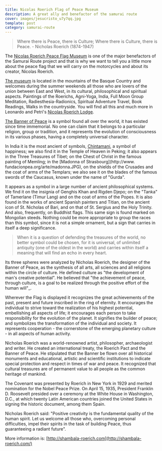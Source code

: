 ```yaml
---
title: Nicolas Roerich Flag of Peace Museum
description: A great ally and benefactor of the samurai route
cover: images/jesucristo_u7y7qq.jpg
template: post
category: samurai-route
---
```


> Where there is Peace, there is Culture; Where there is Culture, there is Peace. - Nicholas Roerich (1874-1947)

The [Nicolas Roerich Peace Flag Museum](http://shambala-roerich.com/) is one of the major benefactors of the Samurai Route project and that is why we want to tell you a little more about the peace flag that we will carry on the motorcycles and about its creator, Nicolas Roerich.

[The museum](http://shambala-roerich.com/) is located in the mountains of the Basque Country and welcomes during the summer weekends all those who are lovers of the union between East and West, in its cultural, philosophical and spiritual aspects. Paintings of the Roerichs, Agni-Yoga, India, Full Moon Group Meditation, Radiesthesia-Radionics, Spiritual Adventure Travel, Book Readings, Walks in the countryside. You will find all this and much more in Leonardo and Petri's [Nicolas Roerich Lodge](http://shambala-roerich.com/).

[The Banner of Peace](http://www.banderadelapaz.org/bandera/index.shtml) is a symbol found all over the world, it has existed since time immemorial. No one can claim that it belongs to a particular religion, group or tradition, and it represents the evolution of consciousness in its various phases, having a completely universal character.

In India it is the most ancient of symbols, [Chintamani](http://es.wikipedia.org/wiki/Chint%C4%81mani), a symbol of happiness; we also find it in the Temple of Heaven in Peking; it also appears in the Three Treasures of Tibet; on the Chest of Christ in the famous painting of Memling; in the [Madonna of Strasbourg](http://www. fundacionpea.org/arte/madonna.JPG), on the shields of the Crusades and the coat of arms of the Templars; we also see it on the blades of the famous swords of the Caucasus, known under the name of "Gurda".

It appears as a symbol in a large number of ancient philosophical systems. We find it on the insignia of Genghis Khan and Rigden Djepo; on the "Tanka" of Tamerlane (Timur Lang) and on the coat of arms of the Popes. It is also found in the works of ancient Spanish painters and Titian, on the ancient icon of St. Nicholas of Bari, and on that of St. Sergius and the Holy Trinity. And also, frequently, on Buddhist flags. This same sign is found marked on Mongolian steeds. Nothing could be more appropriate to group the races than this symbol, since it is not a simple ornament, but a sign that carries in itself a deep significance.

> When it is a question of defending the treasures of the world, no better symbol could be chosen, for it is universal, of unlimited antiquity (one of the oldest in the world) and carries within itself a meaning that will find an echo in every heart.

Its three spheres were analyzed by Nicholas Roerich, the designer of the Banner of Peace, as the synthesis of all arts, all sciences and all religions within the circle of culture. He defined culture as "the development of man's creative potential". He believed that "the achievement of peace, through culture, is a goal to be realized through the positive effort of the human will"_.

Wherever the Flag is displayed it recognizes the great achievements of the past, present and future inscribed in the ring of eternity. It encourages the individual to strive toward the realization of his highest potential, embellishing all aspects of life; it encourages each person to take responsibility for the evolution of the planet. It signifies the builder of peace; and symbolizes the transformation of the individual and society. It represents cooperation - the cornerstone of the emerging planetary culture - in all aspects of human activity.

Nicholas Roerich was a world-renowned artist, philosopher, archaeologist and writer. He created an international treaty, the Roerich Pact and the Banner of Peace. He stipulated that the Banner be flown over all historical monuments and educational, artistic and scientific institutions to indicate special protection and respect in times of war and peace. It recognized that cultural treasures are of permanent value to all people as the common heritage of mankind.

The Covenant was presented by Roerich in New York in 1929 and merited nomination for the Nobel Peace Prize. On April 15, 1935, President Franklin D. Roosevelt presided over a ceremony at the White House in Washington, D.C., at which twenty Latin American countries joined the United States in signing the historic document, among them Spain.

Nicholas Roerich said: "Positive creativity is the fundamental quality of the human spirit. Let us welcome all those who, overcoming personal difficulties, impel their spirits in the task of building Peace, thus guaranteeing a radiant future".

More information is: [http://shambala-roerich.com](http://shambala-roerich.com/)